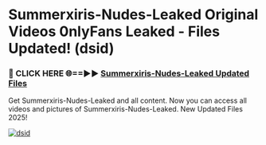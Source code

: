 # Summerxiris-Nudes-Leaked Original Videos 0nlyFans Leaked - Files Updated! (dsid)

<h3>🔴 CLICK HERE 🌐==►► <a href="https://tinyurl.com/4mcuefdz" rel="nofollow">Summerxiris-Nudes-Leaked Updated Files</a></h3>

Get Summerxiris-Nudes-Leaked and all content. Now you can access all videos and pictures of Summerxiris-Nudes-Leaked. New Updated Files 2025!

[![dsid](https://i.imgur.com/StAQSOY.gif)](https://tinyurl.com/4mcuefdz)
